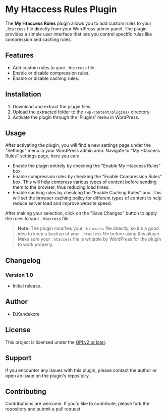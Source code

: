 # My Htaccess Rules Plugin

The **My Htaccess Rules** plugin allows you to add custom rules to your `.htaccess` file directly from your WordPress admin panel. The plugin provides a simple user interface that lets you control specific rules like compression and caching rules.

## Features

- Add custom rules to your `.htaccess` file.
- Enable or disable compression rules.
- Enable or disable caching rules.

## Installation

1. Download and extract the plugin files.
2. Upload the extracted folder to the `/wp-content/plugins/` directory.
3. Activate the plugin through the 'Plugins' menu in WordPress.

## Usage

After activating the plugin, you will find a new settings page under the "Settings" menu in your WordPress admin area. Navigate to "My Htaccess Rules" settings page, here you can:

- Enable the plugin entirely by checking the "Enable My Htaccess Rules" box.
- Enable compression rules by checking the "Enable Compression Rules" box. This will help compress various types of content before sending them to the browser, thus reducing load times.
- Enable caching rules by checking the "Enable Caching Rules" box. This will set the browser caching policy for different types of content to help reduce server load and improve website speed.

After making your selection, click on the "Save Changes" button to apply the rules to your `.htaccess` file.

> **Note:** The plugin modifies your `.htaccess` file directly, so it's a good idea to keep a backup of your `.htaccess` file before using this plugin. Make sure your `.htaccess` file is writable by WordPress for the plugin to work properly.

## Changelog

### Version 1.0

- Initial release.

## Author

- D.Kandekore

## License

This project is licensed under the [GPLv2 or later](https://www.gnu.org/licenses/gpl-2.0.html).

## Support

If you encounter any issues with this plugin, please contact the author or open an issue on the plugin's repository.

## Contributing

Contributions are welcome. If you'd like to contribute, please fork the repository and submit a pull request.
